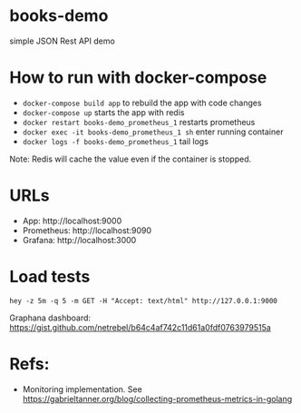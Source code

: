 # books-demo
simple JSON Rest API demo


# How to run with docker-compose

* `docker-compose build app` to rebuild the app with code changes
* `docker-compose up` starts the app with redis
* `docker restart books-demo_prometheus_1` restarts prometheus
* `docker exec -it books-demo_prometheus_1 sh` enter running container
* `docker logs -f books-demo_prometheus_1` tail logs

Note: Redis will cache the value even if the container is stopped.

# URLs

* App: http://localhost:9000
* Prometheus: http://localhost:9090
* Grafana: http://localhost:3000

# Load tests

```
hey -z 5m -q 5 -m GET -H "Accept: text/html" http://127.0.0.1:9000
```

Graphana dashboard: https://gist.github.com/netrebel/b64c4af742c11d61a0fdf0763979515a

# Refs:

* Monitoring implementation. See https://gabrieltanner.org/blog/collecting-prometheus-metrics-in-golang